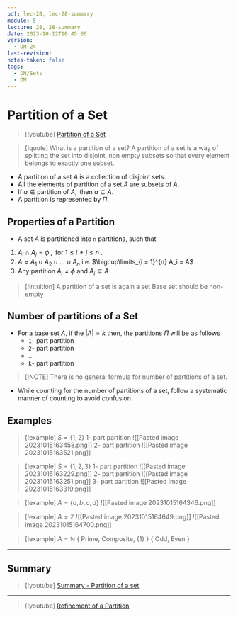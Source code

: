 ```yaml
---
pdf: lec-28, lec-28-summary
module: 5
lecture: 28, 28-summary
date: 2023-10-12T10:45:00
version:
  - DM-24
last-revision: 
notes-taken: false
tags:
  - DM/Sets
  - DM
---
```

# Partition of a Set

> [!youtube] [Partition of a Set](https://www.youtube.com/watch?v=P6Azf1wPYg4)


> [!quote] What is a partition of a set?
> A partition of a set is a way of splitting the set into disjoint, non empty subsets so that every element belongs to exactly one subset.

- A partition of a set $A$ is a collection of disjoint sets.
- All the elements of partition of a set $A$ are subsets of $A$.
- $\text{If } a \in \text{partition of } A, \text{ then } a \subseteq A$.
- A partition is represented by $\Pi$.

## Properties of a Partition
- A set $A$ is partitioned into `n` partitions, such that

1. $A_i \; \cap \; A_j = \phi \;, \text{ for } 1 \le i \not = j \le n$ .
2. $A = A_1 \; \cup \; A_2 \; \cup \; \ldots \; \cup \; A_n$  i.e.  $\bigcup\limits_{i = 1}^{n} A_i = A$
3. Any partition $A_i \not = \phi$ and $A_i \subseteq A$

> [!intuition] A partition of a set is again a set
> Base set should be non-empty

## Number of partitions of a Set
- For a base set $A$, if the $|A| = k$ then, the partitions $\Pi$ will be as follows
	- `1`- part partition
	- `2`- part partition
	- $\ldots$
	- `k`- part partition

> [!NOTE] There is no general formula for number of partitions of a set.

- While counting for the number of partitions of a set, follow a systematic manner of counting to avoid confusion.

## Examples

> [!example] $S = \{1, 2\}$
> 1- part partition
> ![[Pasted image 20231015163458.png]]
> 2- part partition
> ![[Pasted image 20231015163521.png]]

> [!example] $S = \{1, 2, 3\}$
> 1- part partition
> ![[Pasted image 20231015163229.png]]
> 2- part partition
> ![[Pasted image 20231015163251.png]]
> 3- part partition
> ![[Pasted image 20231015163319.png]]

> [!example] $A = \{a, b, c, d\}$
> ![[Pasted image 20231015164346.png]]

> [!example] $A = \mathbb{Z}$
> ![[Pasted image 20231015164649.png]]
> ![[Pasted image 20231015164700.png]]

> [!example] $A = \mathbb{N}$
> { Prime, Composite, {1} }
> { Odd, Even }


---

## Summary

> [!youtube] [Summary - Partition of a set](https://www.youtube.com/watch?v=UVfj0NaSA2Y)



---
> [!youtube] 
> [Refinement of a Partition](https://www.youtube.com/watch?v=Mh2F1Y01lUs)
